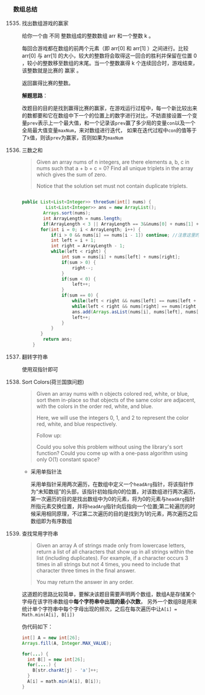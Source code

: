 ### 数组总结

1535. 找出数组游戏的赢家

      给你一个由 不同 整数组成的整数数组 arr 和一个整数 k 。

      每回合游戏都在数组的前两个元素（即 arr[0] 和 arr[1] ）之间进行。比较 arr[0] 与 arr[1] 的大小，较大的整数将会取得这一回合的胜利并保留在位置 0 ，较小的整数移至数组的末尾。当一个整数赢得 k 个连续回合时，游戏结束，该整数就是比赛的 赢家 。

      返回赢得比赛的整数。

      **解题思路**：

      改题目的目的是找到赢得比赛的赢家，在游戏运行过程中，每一个新比较出来的数都要和它在数组中下一个的位置上的数字进行对比，不妨直接设置一个变量`prev`表示上一个最大值，和一个记录该`prev`赢了多少局的变量`con`以及一个全局最大值变量`maxNum`，来对数组进行迭代， 如果在迭代过程中`con`的值等于了`k`值，则该`prev`为赢家，否则如果为`maxNum`

15. 三数之和

    > Given an array nums of n integers, are there elements a, b, c in nums such that a + b + c = 0? Find all unique triplets in the array which gives the sum of zero.
    >
    > Notice that the solution set must not contain duplicate triplets.

    ```java
    
    public List<List<Integer>> threeSum(int[] nums) {
             List<List<Integer>> ans = new ArrayList();
            Arrays.sort(nums);
            int ArrayLength = nums.length;
            if(ArrayLength < 3 || ArrayLength == 3&&nums[0] + nums[1] + nums[2] != 0) return ans;
           for(int i = 0; i < ArrayLength; i++) {
               if(i > 0 && nums[i] == nums[i - 1]) continue; //注意这里的去重的 num[i] == nums[i-1] 这里不能用+1
               int left = i + 1;
               int right = ArrayLength - 1;
               while(left < right) {
                   int sum = nums[i] + nums[left] + nums[right];
                   if(sum > 0) {
                       right--;
                   }
                   if(sum < 0) {
                       left++;
                   }
                   if(sum == 0) {
                       while(left < right && nums[left] == nums[left + 1]) left++; //注意这里的left < right限制条件，如果没有这个的话很容易数组越界
                       while(left < right && nums[right] == nums[right - 1]) right--;
                       ans.add(Arrays.asList(nums[i], nums[left], nums[right]));
                       left++;
                   }
               }
           }
            return ans;
        }
    ```

344. 翻转字符串

     使用双指针即可

75. Sort Colors(荷兰国旗问题)

    > Given an array nums with n objects colored red, white, or blue, sort them in-place so that objects of the same color are adjacent, with the colors in the order red, white, and blue.
    >
    > Here, we will use the integers 0, 1, and 2 to represent the color red, white, and blue respectively.
    >
    > Follow up:
    >
    > Could you solve this problem without using the library's sort function?
    > Could you come up with a one-pass algorithm using only O(1) constant space?

    - 采用单指针法

      采用单指针采用两次遍历，在数组中定义一个`headArg`指针，将该指针作为“未知数组”的头部，该指针初始指向0的位置，对该数组进行两次遍历，第一次遍历的目的是找出数组中为0的元素，将为0的元素与`headArg`指针所指元素交换位置，并将`headArg`指针向后指向一个位置;第二轮遍历的时候采用相同原理，不过第二次遍历的目的是找到为1的元素，两次遍历之后数组即为有序数组

1002. 查找常用字符串

      > Given an array A of strings made only from lowercase letters, return a list of all characters that show up in all strings within the list (including duplicates).  For example, if a character occurs 3 times in all strings but not 4 times, you need to include that character three times in the final answer.
      >
      > You may return the answer in any order.

      这道题的思路比较简单，要解决该题目需要声明两个数组，数组A是存储某个字母在该字符串数组中**每个字符串中出现的最小次数**， 另外一个数组B是用来统计单个字符串中每个字母出现的频次，之后在每次遍历中让`A[i] = Math.min(A[i], B[i])`

      伪代码如下：

      ```java
      int[] A = new int[26];
      Arrays.fill(A, Integer.MAX_VALUE);
      
      for(...) {
        int B[] = new int[26];
        for(....) {
          B[str.charAt[j] - 'a']++;
        }
        A[i] = math.min(A[i], B[i]);
      }
      ```

      


